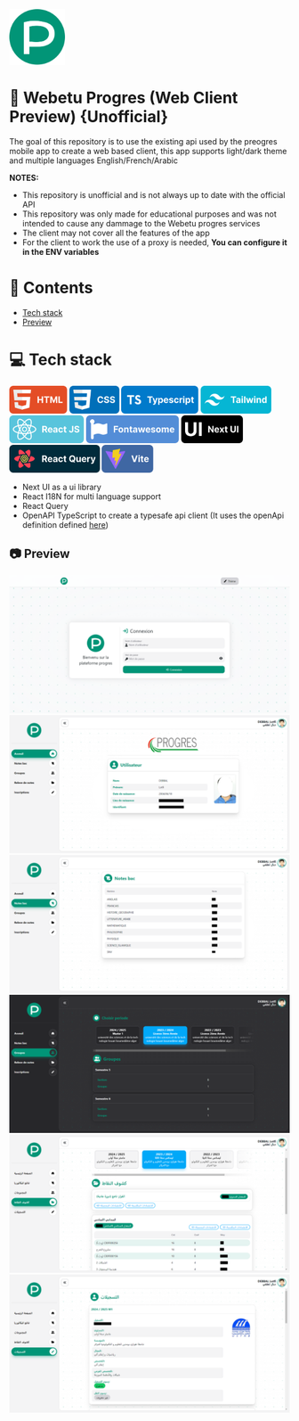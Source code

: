 <img height="100px" width="100px" src="https://github.com/devlotfi/webetu-progres-web-client/blob/main/github-assets/logo.svg">

# 📜 Webetu Progres (Web Client Preview) {Unofficial}

The goal of this repository is to use the existing api used by the preogres mobile app to create a web based client, this app supports light/dark theme and multiple languages English/French/Arabic

**NOTES:**

- This repository is unofficial and is not always up to date with the official API
- This repository was only made for educational purposes and was not intended to cause any dammage to the Webetu progres services
- The client may not cover all the features of the app
- For the client to work the use of a proxy is needed, **You can configure it in the ENV variables**

# 📌 Contents

- [Tech stack](#-tech-stack)
- [Preview](#-preview)

# 💻 Tech stack

<p float="left">
  <img height="50px" src="https://github.com/devlotfi/stack-icons/blob/main/icons/html.svg">
  <img height="50px" src="https://github.com/devlotfi/stack-icons/blob/main/icons/css.svg">
  <img height="50px" src="https://github.com/devlotfi/stack-icons/blob/main/icons/ts.svg">
  <img height="50px" src="https://github.com/devlotfi/stack-icons/blob/main/icons/tailwind.svg">
  <img height="50px" src="https://github.com/devlotfi/stack-icons/blob/main/icons/react.svg">
  <img height="50px" src="https://github.com/devlotfi/stack-icons/blob/main/icons/fontawesome.svg">
  <img height="50px" src="https://github.com/devlotfi/stack-icons/blob/main/icons/nextui.svg">
  <img height="50px" src="https://github.com/devlotfi/stack-icons/blob/main/icons/reactquery.svg">
  <img height="50px" src="https://github.com/devlotfi/stack-icons/blob/main/icons/vite.svg">
</p>

- Next UI as a ui library
- React I18N for multi language support
- React Query
- OpenAPI TypeScript to create a typesafe api client (It uses the openApi definition defined [here](https://github.com/devlotfi/webetu-progres-api-docs))

## 📷 Preview

<img src="https://github.com/devlotfi/webetu-progres-web-client/blob/main/github-assets/preview-1.png">
<img src="https://github.com/devlotfi/webetu-progres-web-client/blob/main/github-assets/preview-2.png">
<img src="https://github.com/devlotfi/webetu-progres-web-client/blob/main/github-assets/preview-3.png">
<img src="https://github.com/devlotfi/webetu-progres-web-client/blob/main/github-assets/preview-4.png">
<img src="https://github.com/devlotfi/webetu-progres-web-client/blob/main/github-assets/preview-5.png">
<img src="https://github.com/devlotfi/webetu-progres-web-client/blob/main/github-assets/preview-6.png">
